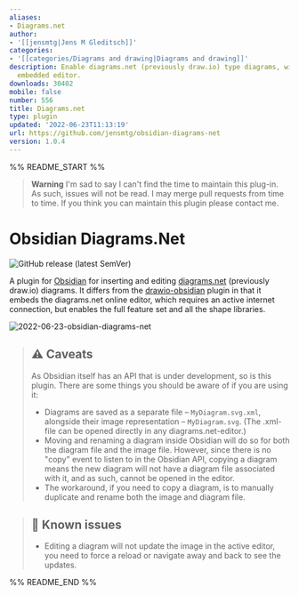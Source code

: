 ```yaml
---
aliases:
- Diagrams.net
author:
- '[[jensmtg|Jens M Gleditsch]]'
categories:
- '[[categories/Diagrams and drawing|Diagrams and drawing]]'
description: Enable diagrams.net (previously draw.io) type diagrams, with the diagrams.net
  embedded editor.
downloads: 30402
mobile: false
number: 556
title: Diagrams.net
type: plugin
updated: '2022-06-23T11:13:19'
url: https://github.com/jensmtg/obsidian-diagrams-net
version: 1.0.4
---
```


%% README_START %%

> **Warning**
> I'm sad to say I can't find the time to maintain this plug-in. As such, issues will not be read. I may merge pull requests from time to time. If you think you can maintain this plugin please contact me.

# Obsidian Diagrams.Net

![GitHub release (latest SemVer)](https://img.shields.io/github/v/release/jensmtg/obsidian-diagrams-net?style=for-the-badge&sort=semver)

A plugin for [Obsidian](https://obsidian.md/) for inserting and editing [diagrams.net](https://diagrams.net/) (previously draw.io) diagrams. It differs from the [drawio-obsidian](https://github.com/zapthedingbat/drawio-obsidian) plugin in that it embeds the diagrams.net online editor, which requires an active internet connection, but enables the full feature set and all the shape libraries.


![2022-06-23-obsidian-diagrams-net](https://user-images.githubusercontent.com/6455628/175336757-4a458fb8-7367-4305-8829-4e333982550e.gif)


> ## ⚠️ **Caveats**
> As Obsidian itself has an API that is under development, so is this plugin. There are some things you should be aware of if you are using it:
> 
> - Diagrams are saved as a separate file – ``MyDiagram.svg.xml``, alongside their image representation – ``MyDiagram.svg``. (The .xml-file can be opened directly in any diagrams.net-editor.)
> - Moving and renaming a diagram inside Obsidian will do so for both the diagram file and the image file. However, since there is no "copy" event to listen to in the Obsidian API, copying a diagram means the new diagram will not have a diagram file associated with it, and as such, cannot be opened in the editor.
> - The workaround, if you need to copy a diagram, is to manually duplicate and rename both the image and diagram file.


> ## 🐛 **Known issues**
> - Editing a diagram will not update the image in the active editor, you need to force a reload or navigate away and back to see the updates.



%% README_END %%
